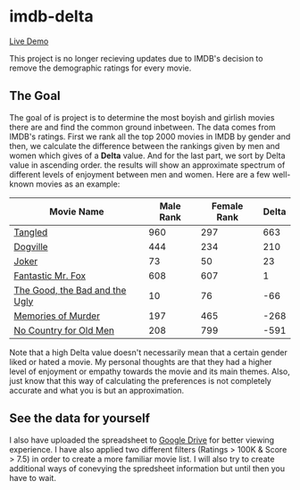 # imdb-delta

[Live Demo](https://eledah.github.io/imdb-delta)

This project is no longer recieving updates due to IMDB's decision to remove the demographic ratings for every movie.

## The Goal

The goal of is project is to determine the most boyish and girlish movies there are and find the common ground inbetween. The data comes from IMDB's ratings. First we rank all the top 2000 movies in IMDB by gender and then, we calculate the difference between the rankings given by men and women which gives of a **Delta** value. And for the last part, we sort by Delta value in ascending order. the results will show an approximate spectrum of different levels of enjoyment between men and women. Here are a few well-known movies as an example:

Movie Name | Male Rank | Female Rank | Delta
------------ | ------------- | ------------- | -------------
[Tangled](https://www.imdb.com/title/tt0398286) | 960 | 297 | 663
[Dogville](https://www.imdb.com/title/tt0276919) | 444 | 234 | 210
[Joker](https://www.imdb.com/title/tt7286456) | 73 | 50 | 23
[Fantastic Mr. Fox](https://www.imdb.com/title/tt0432283) | 608 | 607 | 1
[The Good, the Bad and the Ugly](https://www.imdb.com/title/tt0060196) | 10 | 76 | -66
[Memories of Murder](https://www.imdb.com/title/tt0353969) | 197 | 465 | -268
[No Country for Old Men](https://www.imdb.com/title/tt0477348) | 208 | 799 | -591

Note that a high Delta value doesn't necessarily mean that a certain gender liked or hated a movie. My personal thoughts are that they had a higher level of enjoyment or empathy towards the movie and its main themes. Also, just know that this way of calculating the preferences is not completely accurate and what you is but an approximation.

## See the data for yourself

I also have uploaded the spreadsheet to [Google Drive](https://drive.google.com/file/d/1JRYj-Lwhcla9YVVCbYAD5gClsOsbuVex/view?usp=sharing) for better viewing experience. I have also applied two different filters (Ratings > 100K & Score > 7.5) in order to create a more familiar movie list. I will also try to create additional ways of conevying the spredsheet information but until then you have to wait.



